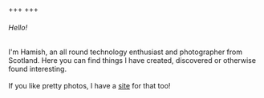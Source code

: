 +++
+++

###### Hello!

I'm Hamish, an all round technology enthusiast and photographer from Scotland.
Here you can find things I have created, discovered or otherwise found interesting.
<br/>
<br/>
If you like pretty photos, I have a [site](https://photos.hamishweir.uk) for that too!

